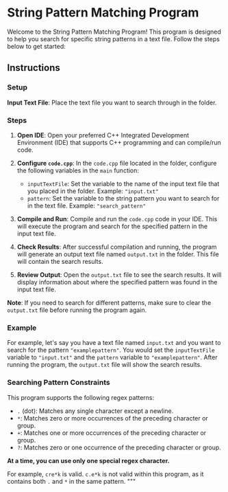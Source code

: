# String Pattern Matching Program

Welcome to the String Pattern Matching Program! This program is designed to help you search for specific string patterns in a text file. Follow the steps below to get started:

## Instructions

### Setup

**Input Text File**: Place the text file you want to search through in the folder.

### Steps

1. **Open IDE**: Open your preferred C++ Integrated Development Environment (IDE) that supports C++ programming and can compile/run code.

2. **Configure `code.cpp`**: In the `code.cpp` file located in the  folder, configure the following variables in the `main` function:
   - `inputTextFile`: Set the variable to the name of the input text file that you placed in the folder. Example: `"input.txt"`
   - `pattern`: Set the variable to the string pattern you want to search for in the text file. Example: `"search_pattern"`

3. **Compile and Run**: Compile and run the `code.cpp` code in your IDE. This will execute the program and search for the specified pattern in the input text file.

4. **Check Results**: After successful compilation and running, the program will generate an output text file named `output.txt` in the folder. This file will contain the search results.

5. **Review Output**: Open the `output.txt` file to see the search results. It will display information about where the specified pattern was found in the input text file.

**Note**: If you need to search for different patterns, make sure to clear the `output.txt` file before running the program again.

### Example

For example, let's say you have a text file named `input.txt` and you want to search for the pattern `"examplepattern"`. You would set the `inputTextFile` variable to `"input.txt"` and the `pattern` variable to `"examplepattern"`. After running the program, the `output.txt` file will show the search results.

### Searching Pattern Constraints

This program supports the following regex patterns:
- `.` (dot): Matches any single character except a newline.
- `*`: Matches zero or more occurrences of the preceding character or group.
- `+`: Matches one or more occurrences of the preceding character or group.
- `?`: Matches zero or one occurrence of the preceding character or group.

**At a time, you can use only one special regex character.**

For example, `cre*k` is valid. `c.e*k` is not valid within this program, as it contains both `.` and `*` in the same pattern.
"""
